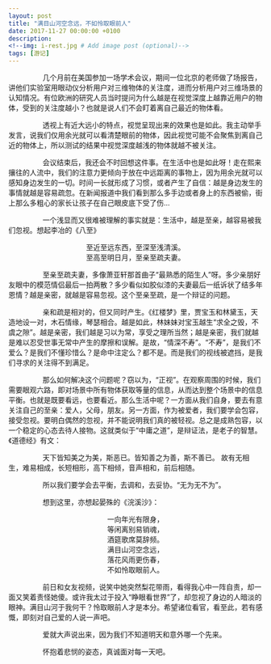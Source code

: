 ```yaml
---
layout: post
title: "满目山河空念远，不如怜取眼前人"
date: 2017-11-27 00:00:00 +0100
description: 
<!--img: i-rest.jpg # Add image post (optional)-->
tags: [游记]
---
```


&emsp;
&emsp;
&emsp;&emsp;
几个月前在美国参加一场学术会议，期间一位北京的老师做了场报告，讲他们实验室用眼动仪分析用户对三维物体的关注度，进而分析用户对三维场景的认知情况。有位欧洲的研究人员当时提问为什么越是在视觉深度上越靠近用户的物体，受到的关注度越小？也就是说人们不会盯着离自己最近的物体看。

&emsp;
&emsp;
&emsp;&emsp;
透视上有近大远小的特点，视觉呈现出来的效果也是如此。我主动举手发言，说我们仅用余光就可以看清楚眼前的物体，因此视觉可能不会聚焦到离自己近的物体上，所以测试的结果中视觉深度越浅的物体就越不被关注。

&emsp;
&emsp;
&emsp;&emsp;
会议结束后，我还会不时回想这件事。在生活中也是如此呀！走在熙来攘往的人流中，我们的注意力更倾向于放在中远距离的事物上，因为用余光就可以感知身边发生的一切。时间一长就形成了习惯，或者产生了自信：越是身边发生的事情就越是容易疏忽。在新闻报道中我们看到那么多手边或者身上的东西被偷，街上那么多粗心的家长让孩子在自己眼皮底下受了伤...

&emsp;
&emsp;
&emsp;&emsp;
一个浅显而又很难被理解的事实就是：生活中，越是至亲，越容易被我们忽视。想起李冶的《八至》
<center>至近至远东西，至深至浅清溪。</center>
<center>至高至明日月，至亲至疏夫妻。</center>

&emsp;
&emsp;
&emsp;&emsp;
至亲至疏夫妻，多像萧亚轩那首曲子“最熟悉的陌生人”呀。多少亲朋好友眼中的模范情侣最后一拍两散？多少看似如胶似漆的夫妻最后一纸诉状了结多年恩情？越是亲密，就越是容易忽视。这个至亲至疏，是一个辩证的问题。

&emsp;
&emsp;
&emsp;&emsp;
亲和疏是相对的，但又同时产生。《红楼梦》里，贾宝玉和林黛玉，天造地设一对，木石情缘，琴瑟相合。越是如此，林妹妹对宝玉越生“求全之毁，不虞之隙”。越是亲密，我们越是习以为常，享受之理所当然；越是亲密，我们就越是难以忍受世事无常中产生的摩擦和误解。是故，“情深不寿”。“不寿”，是我们不爱么？是我们不懂珍惜么？是命中注定么？都不是。而是我们的视线被遮挡，是我们寻求的关注得不到满足。

&emsp;
&emsp;
&emsp;&emsp;
那么如何解决这个问题呢？窃以为，“正视”。在观察周围的时候，我们需要眼观六路，即对场景中所有物体获取等量的信息，从而达到整个场景中的信息平衡。也就是既要看远，也要看近。那么生活中呢？一方面从我们自身，要去有意关注自己的至亲：爱人，父母，朋友。另一方面，作为被爱者，我们要学会包容，接受忽视。要明白偶然的忽视，并不能说明我们真的被轻视。总之是成熟包容，以一个稳定的心态去待人接物。这就类似于“中庸之道”，是辩证法，是老子的智慧。《道德经》有文：

&emsp;
&emsp;
&emsp;&emsp;
天下皆知美之为美，斯恶已。皆知善之为善，斯不善已。 故有无相生，难易相成，长短相形，高下相倾，音声相和，前后相随。

&emsp;
&emsp;
&emsp;&emsp;
所以我们要学会去平衡，去调和，去妥协。“无为无不为”。

&emsp;
&emsp;
&emsp;&emsp;
想到这里，亦想起晏殊的《浣溪沙》：
<center>一向年光有限身，</center>
<center>等闲离别易销魂，</center>
<center>酒筵歌席莫辞频。</center>

<center>满目山河空念远，</center>
<center>落花风雨更伤春，</center>
<center>不如怜取眼前人。</center>

&emsp;
&emsp;
&emsp;&emsp;
前日和女友视频，说笑中她突然梨花带雨，看得我心中一阵自责，却一面又笑着责怪她傻。或许我太过于投入“睁眼看世界”了，却忽视了身边的人暗淡的眼神。满目山河于我何干？怜取眼前人才是本分。希望诸位看官，看至此，若有感慨，即刻对自己爱的人说一声吧。

&emsp;
&emsp;
&emsp;&emsp;
爱就大声说出来，因为我们不知道明天和意外哪一个先来。

&emsp;
&emsp;
&emsp;&emsp;
怀抱着悲悯的姿态，真诚面对每一天吧。